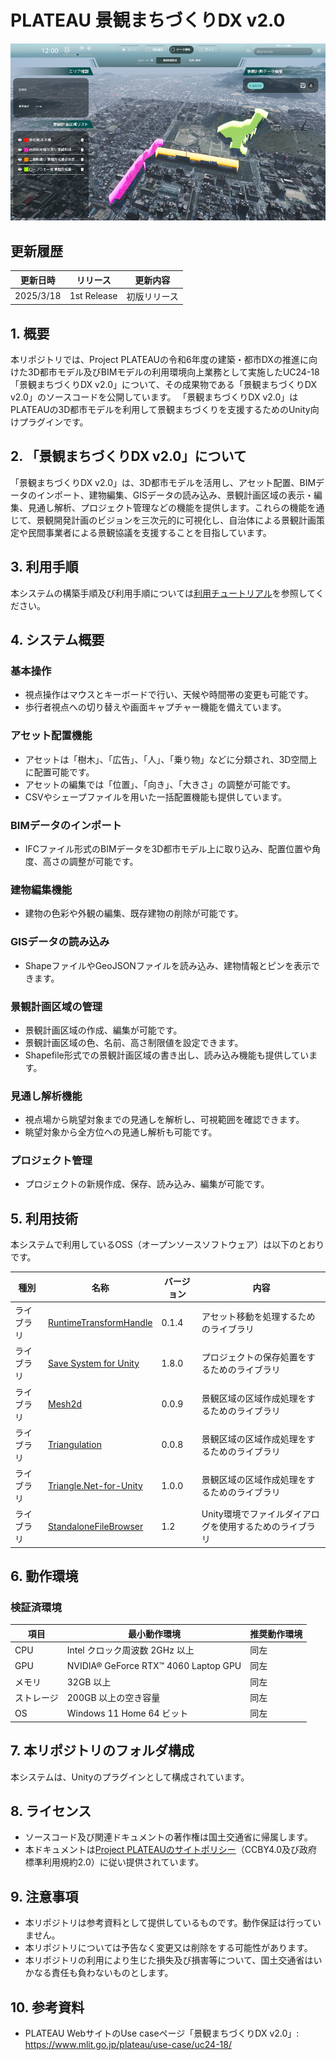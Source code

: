 # PLATEAU 景観まちづくりDX v2.0

![可視化画面](./Documentation~/resources/LandscapePlanningAreaImages/PlanAreaMain.png)

## 更新履歴
| 更新日時 | リリース | 更新内容 |
| ---- | ---- | ---- |
| 2025/3/18 | 1st Release | 初版リリース |

## 1. 概要
本リポジトリでは、Project PLATEAUの令和6年度の建築・都市DXの推進に向けた3D都市モデル及びBIMモデルの利用環境向上業務として実施したUC24-18「景観まちづくりDX v2.0」について、その成果物である「景観まちづくりDX v2.0」のソースコードを公開しています。
「景観まちづくりDX v2.0」はPLATEAUの3D都市モデルを利用して景観まちづくりを支援するためのUnity向けプラグインです。

## 2. 「景観まちづくりDX v2.0」について
「景観まちづくりDX v2.0」は、3D都市モデルを活用し、アセット配置、BIMデータのインポート、建物編集、GISデータの読み込み、景観計画区域の表示・編集、見通し解析、プロジェクト管理などの機能を提供します。これらの機能を通じて、景観開発計画のビジョンを三次元的に可視化し、自治体による景観計画策定や民間事業者による景観協議を支援することを目指しています。

## 3. 利用手順
本システムの構築手順及び利用手順については[利用チュートリアル](https://synesthesias.github.io/Landscape-Design-Tool-2/)を参照してください。

## 4. システム概要

### 基本操作
- 視点操作はマウスとキーボードで行い、天候や時間帯の変更も可能です。
- 歩行者視点への切り替えや画面キャプチャー機能を備えています。

### アセット配置機能
- アセットは「樹木」、「広告」、「人」、「乗り物」などに分類され、3D空間上に配置可能です。
- アセットの編集では「位置」、「向き」、「大きさ」の調整が可能です。
- CSVやシェープファイルを用いた一括配置機能も提供しています。

### BIMデータのインポート
- IFCファイル形式のBIMデータを3D都市モデル上に取り込み、配置位置や角度、高さの調整が可能です。

### 建物編集機能
- 建物の色彩や外観の編集、既存建物の削除が可能です。

### GISデータの読み込み
- ShapeファイルやGeoJSONファイルを読み込み、建物情報とピンを表示できます。

### 景観計画区域の管理
- 景観計画区域の作成、編集が可能です。
- 景観計画区域の色、名前、高さ制限値を設定できます。
- Shapefile形式での景観計画区域の書き出し、読み込み機能も提供しています。

### 見通し解析機能
- 視点場から眺望対象までの見通しを解析し、可視範囲を確認できます。
- 眺望対象から全方位への見通し解析も可能です。

### プロジェクト管理
- プロジェクトの新規作成、保存、読み込み、編集が可能です。

## 5. 利用技術

本システムで利用しているOSS（オープンソースソフトウェア）は以下のとおりです。

| 種別        | 名称   | バージョン | 内容 |
|------------|--------|-----------|--------------------------------|
| ライブラリ  | [RuntimeTransformHandle](https://github.com/pshtif/RuntimeTransformHandle) | 0.1.4 | アセット移動を処理するためのライブラリ |
| ライブラリ  | [Save System for Unity](https://github.com/IntoTheDev/Save-System-for-Unity) | 1.8.0 | プロジェクトの保存処置をするためのライブラリ |
| ライブラリ  | [Mesh2d](https://github.com/iShapeUnity/Mesh2d) | 0.0.9 | 景観区域の区域作成処理をするためのライブラリ |
| ライブラリ  | [Triangulation](https://github.com/iShapeUnity/Triangulation) | 0.0.8 | 景観区域の区域作成処理をするためのライブラリ |
| ライブラリ  | [Triangle.Net-for-Unity](https://github.com/Nox7atra/Triangle.Net-for-Unity) | 1.0.0 | 景観区域の区域作成処理をするためのライブラリ |
| ライブラリ  | [StandaloneFileBrowser](https://github.com/gkngkc/UnityStandaloneFileBrowser/) | 1.2 | Unity環境でファイルダイアログを使用するためのライブラリ |

## 6. 動作環境

### 検証済環境

| 項目              | 最小動作環境                | 推奨動作環境              | 
|------------------|--------------------------|--------------------------| 
| CPU             | Intel クロック周波数 2GHz 以上 | 同左                      | 
| GPU             | NVIDIA® GeForce RTX™ 4060 Laptop GPU | 同左                      | 
| メモリ          | 32GB 以上                 | 同左                      | 
| ストレージ      | 200GB 以上の空き容量       | 同左                      | 
| OS             | Windows 11 Home 64 ビット | 同左                      |

## 7. 本リポジトリのフォルダ構成
本システムは、Unityのプラグインとして構成されています。

## 8. ライセンス

- ソースコード及び関連ドキュメントの著作権は国土交通省に帰属します。
- 本ドキュメントは[Project PLATEAUのサイトポリシー](https://www.mlit.go.jp/plateau/site-policy/)（CCBY4.0及び政府標準利用規約2.0）に従い提供されています。

## 9. 注意事項

- 本リポジトリは参考資料として提供しているものです。動作保証は行っていません。
- 本リポジトリについては予告なく変更又は削除をする可能性があります。
- 本リポジトリの利用により生じた損失及び損害等について、国土交通省はいかなる責任も負わないものとします。

## 10. 参考資料
- PLATEAU WebサイトのUse caseページ「景観まちづくりDX v2.0」: https://www.mlit.go.jp/plateau/use-case/uc24-18/

